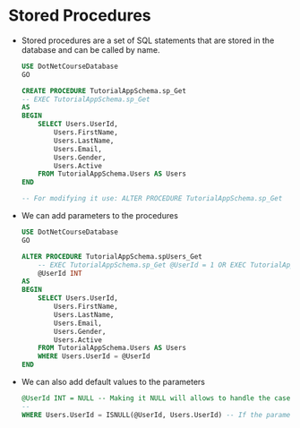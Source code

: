 # Stored Procedures

-   Stored procedures are a set of SQL statements that are stored in the database and can be called by name.

    ```SQL
    USE DotNetCourseDatabase
    GO

    CREATE PROCEDURE TutorialAppSchema.sp_Get
    -- EXEC TutorialAppSchema.sp_Get
    AS
    BEGIN
        SELECT Users.UserId,
            Users.FirstName,
            Users.LastName,
            Users.Email,
            Users.Gender,
            Users.Active
        FROM TutorialAppSchema.Users AS Users
    END

    -- For modifying it use: ALTER PROCEDURE TutorialAppSchema.sp_Get
    ```

-   We can add parameters to the procedures

    ```SQL
    USE DotNetCourseDatabase
    GO

    ALTER PROCEDURE TutorialAppSchema.spUsers_Get
        -- EXEC TutorialAppSchema.sp_Get @UserId = 1 OR EXEC TutorialAppSchema.sp_Get 1 first approach is less prone to errors
        @UserId INT
    AS
    BEGIN
        SELECT Users.UserId,
            Users.FirstName,
            Users.LastName,
            Users.Email,
            Users.Gender,
            Users.Active
        FROM TutorialAppSchema.Users AS Users
        WHERE Users.UserId = @UserId
    END
    ```

-   We can also add default values to the parameters

    ```SQL
    @UserId INT = NULL -- Making it NULL will allows to handle the case when the parameter is not passed
    --
    WHERE Users.UserId = ISNULL(@UserId, Users.UserId) -- If the parameter is not passed then the UserId will be used
    ```
